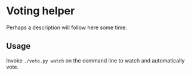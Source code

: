 # Voting helper

Perhaps a description will follow here some time.

## Usage

Invoke `./vote.py watch` on the command line to watch and automatically vote.
